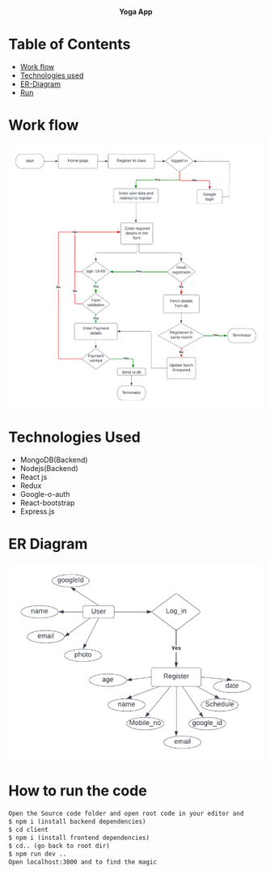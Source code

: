 **<p align="center"> Yoga App</p>**
<!-- **<a align="center" href="https://dbms2704.herokuapp.com/"> 
#HIREBOOK
</a>** -->


# Table of Contents
- [Work flow](#struc)
- [Technologies used](#Tech)
- [ER-Diagram](#ER)
- [Run](#run)

<a name="struc"></a>
# Work flow
![workflow](./assets/workflow.png "a title")

<a name="Tech"></a>
# Technologies Used
- MongoDB(Backend)
- Nodejs(Backend)
- React js
- Redux
- Google-o-auth
- React-bootstrap
- Express.js

<a name="Er"></a>
# ER Diagram
![er](./assets/ER.png "a title")
<a name="run"></a>
# How to run the code

```
Open the Source code folder and open root code in your editor and 
$ npm i (install backend dependencies)
$ cd client
$ npm i (install frontend dependencies)
$ cd.. (go back to root dir)
$ npm run dev ..
Open localhost:3000 and to find the magic

```

